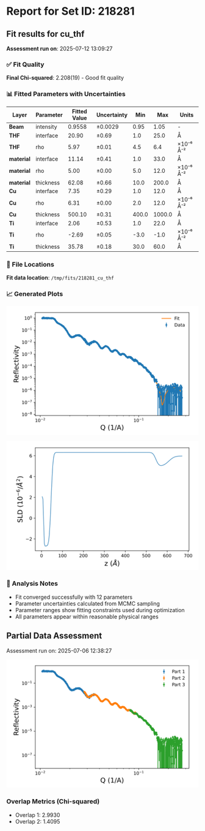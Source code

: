 # Report for Set ID: 218281

## Fit results for cu_thf
**Assessment run on**: 2025-07-12 13:09:27

### ✅ Fit Quality
**Final Chi-squared**: 2.208(19) - Good fit quality

### 📊 Fitted Parameters with Uncertainties

| Layer | Parameter | Fitted Value | Uncertainty | Min | Max | Units |
|-------|-----------|--------------|-------------|-----|-----|-------|
| **Beam** | intensity | 0.9558 | ±0.0029 | 0.95 | 1.05 | - |
| **THF** | interface | 20.90 | ±0.69 | 1.0 | 25.0 | Å |
| **THF** | rho | 5.97 | ±0.01 | 4.5 | 6.4 | ×10⁻⁶ Å⁻² |
| **material** | interface | 11.14 | ±0.41 | 1.0 | 33.0 | Å |
| **material** | rho | 5.00 | ±0.00 | 5.0 | 12.0 | ×10⁻⁶ Å⁻² |
| **material** | thickness | 62.08 | ±0.66 | 10.0 | 200.0 | Å |
| **Cu** | interface | 7.35 | ±0.29 | 1.0 | 12.0 | Å |
| **Cu** | rho | 6.31 | ±0.00 | 2.0 | 12.0 | ×10⁻⁶ Å⁻² |
| **Cu** | thickness | 500.10 | ±0.31 | 400.0 | 1000.0 | Å |
| **Ti** | interface | 2.06 | ±0.53 | 1.0 | 22.0 | Å |
| **Ti** | rho | -2.69 | ±0.05 | -3.0 | -1.0 | ×10⁻⁶ Å⁻² |
| **Ti** | thickness | 35.78 | ±0.18 | 30.0 | 60.0 | Å |

### 📁 File Locations
**Fit data location**: `/tmp/fits/218281_cu_thf`

### 📈 Generated Plots
![Fit result](fit_result_218281_cu_thf_reflectivity.svg)

![SLD profile](fit_result_218281_cu_thf_profile.svg)

### 📝 Analysis Notes
- Fit converged successfully with 12 parameters
- Parameter uncertainties calculated from MCMC sampling
- Parameter ranges show fitting constraints used during optimization
- All parameters appear within reasonable physical ranges

## Partial Data Assessment
Assessment run on: 2025-07-06 12:38:27

![Reflectivity Curve](reflectivity_curve_218281.svg)

### Overlap Metrics (Chi-squared)

- Overlap 1: 2.9930
- Overlap 2: 1.4095
